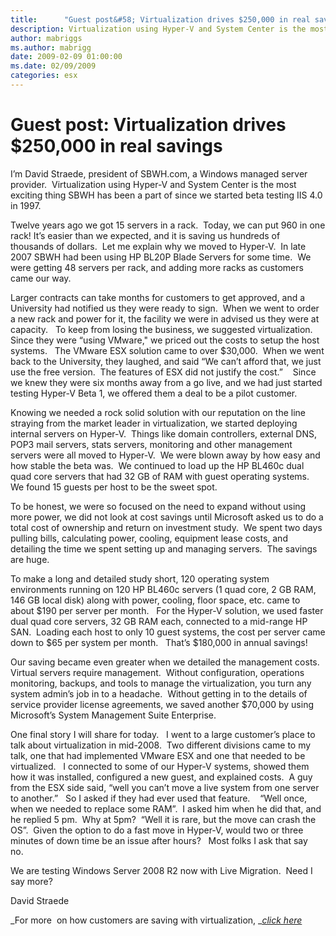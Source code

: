 ```yaml
---
title:      "Guest post&#58; Virtualization drives $250,000 in real savings"
description: Virtualization using Hyper-V and System Center is the most exciting thing SBWH has been a part of since we started beta testing IIS 4.0 in 1997.
author: mabriggs
ms.author: mabrigg
date: 2009-02-09 01:00:00
ms.date: 02/09/2009
categories: esx
---
```

# Guest post: Virtualization drives $250,000 in real savings

I’m David Straede, president of SBWH.com, a Windows managed server provider.  Virtualization using Hyper-V and System Center is the most exciting thing SBWH has been a part of since we started beta testing IIS 4.0 in 1997. 

<!--- ![SBWH in 1999](https://msdnshared.blob.core.windows.net/media/TNBlogsFS/prod.evol.blogs.technet.com/telligent.evolution.components.attachments/13/5434/00/00/03/19/92/87/SBWH97.JPG)  SBWH in 1999 --->

Twelve years ago we got 15 servers in a rack.  Today, we can put 960 in one rack! It’s easier than we expected, and it is saving us hundreds of thousands of dollars.  Let me explain why we moved to Hyper-V.  In late 2007 SBWH had been using HP BL20P Blade Servers for some time.  We were getting 48 servers per rack, and adding more racks as customers came our way.

<!--- ![SBWH in 2007](https://msdnshared.blob.core.windows.net/media/TNBlogsFS/prod.evol.blogs.technet.com/telligent.evolution.components.attachments/13/5434/00/00/03/19/92/88/SBWH09.JPG)   SBWH in 2007 --->

Larger contracts can take months for customers to get approved, and a University had notified us they were ready to sign.  When we went to order a new rack and power for it, the facility we were in advised us they were at capacity.   To keep from losing the business, we suggested virtualization.  Since they were “using VMware," we priced out the costs to setup the host systems.   The VMware ESX solution came to over $30,000.  When we went back to the University, they laughed, and said “We can’t afford that, we just use the free version.  The features of ESX did not justify the cost.”    Since we knew they were six months away from a go live, and we had just started testing Hyper-V Beta 1, we offered them a deal to be a pilot customer. 

Knowing we needed a rock solid solution with our reputation on the line straying from the market leader in virtualization, we started deploying internal servers on Hyper-V.  Things like domain controllers, external DNS, POP3 mail servers, stats servers, monitoring and other management servers were all moved to Hyper-V.  We were blown away by how easy and how stable the beta was.  We continued to load up the HP BL460c dual quad core servers that had 32 GB of RAM with guest operating systems.   We found 15 guests per host to be the sweet spot. 

To be honest, we were so focused on the need to expand without using more power, we did not look at cost savings until Microsoft asked us to do a total cost of ownership and return on investment study.  We spent two days pulling bills, calculating power, cooling, equipment lease costs, and detailing the time we spent setting up and managing servers.  The savings are huge.  

To make a long and detailed study short, 120 operating system environments running on 120 HP BL460c servers (1 quad core, 2 GB RAM, 146 GB local disk) along with power, cooling, floor space, etc. came to about $190 per server per month.   For the Hyper-V solution, we used faster dual quad core servers, 32 GB RAM each, connected to a mid-range HP SAN.  Loading each host to only 10 guest systems, the cost per server came down to $65 per system per month.   That’s $180,000 in annual savings!

Our saving became even greater when we detailed the management costs.   Virtual servers require management.  Without configuration, operations monitoring, backups, and tools to manage the virtualization, you turn any system admin’s job in to a headache.  Without getting in to the details of service provider license agreements, we saved another $70,000 by using Microsoft’s System Management Suite Enterprise. 

One final story I will share for today.   I went to a large customer’s place to talk about virtualization in mid-2008.  Two different divisions came to my talk, one that had implemented VMware ESX and one that needed to be virtualized.   I connected to some of our Hyper-V systems, showed them how it was installed, configured a new guest, and explained costs.  A guy from the ESX side said, “well you can’t move a live system from one server to another.”   So I asked if they had ever used that feature.    “Well once, when we needed to replace some RAM”.  I asked him when he did that, and he replied 5 pm.  Why at 5pm?  “Well it is rare, but the move can crash the OS”.  Given the option to do a fast move in Hyper-V, would two or three minutes of down time be an issue after hours?   Most folks I ask that say no. 

We are testing Windows Server 2008 R2 now with Live Migration.  Need I say more? 

David Straede

_For more  on how customers are saving with virtualization, _[_click here_](https://www.prnewswire.com/) 
